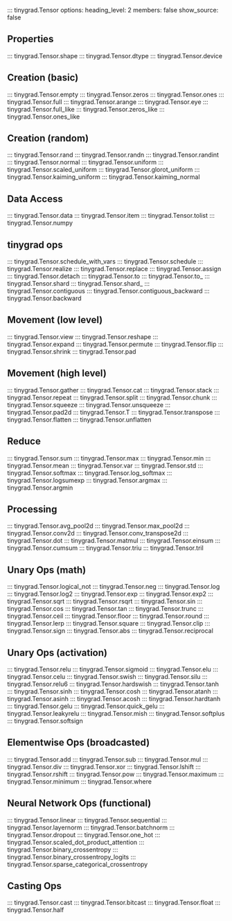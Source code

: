 ::: tinygrad.Tensor
    options:
        heading_level: 2
        members: false
        show_source: false

## Properties

::: tinygrad.Tensor.shape
::: tinygrad.Tensor.dtype
::: tinygrad.Tensor.device

## Creation (basic)

::: tinygrad.Tensor.empty
::: tinygrad.Tensor.zeros
::: tinygrad.Tensor.ones
::: tinygrad.Tensor.full
::: tinygrad.Tensor.arange
::: tinygrad.Tensor.eye
::: tinygrad.Tensor.full_like
::: tinygrad.Tensor.zeros_like
::: tinygrad.Tensor.ones_like

## Creation (random)

::: tinygrad.Tensor.rand
::: tinygrad.Tensor.randn
::: tinygrad.Tensor.randint
::: tinygrad.Tensor.normal
::: tinygrad.Tensor.uniform
::: tinygrad.Tensor.scaled_uniform
::: tinygrad.Tensor.glorot_uniform
::: tinygrad.Tensor.kaiming_uniform
::: tinygrad.Tensor.kaiming_normal

## Data Access

::: tinygrad.Tensor.data
::: tinygrad.Tensor.item
::: tinygrad.Tensor.tolist
::: tinygrad.Tensor.numpy

## tinygrad ops

::: tinygrad.Tensor.schedule_with_vars
::: tinygrad.Tensor.schedule
::: tinygrad.Tensor.realize
::: tinygrad.Tensor.replace
::: tinygrad.Tensor.assign
::: tinygrad.Tensor.detach
::: tinygrad.Tensor.to
::: tinygrad.Tensor.to_
::: tinygrad.Tensor.shard
::: tinygrad.Tensor.shard_
::: tinygrad.Tensor.contiguous
::: tinygrad.Tensor.contiguous_backward
::: tinygrad.Tensor.backward

## Movement (low level)

::: tinygrad.Tensor.view
::: tinygrad.Tensor.reshape
::: tinygrad.Tensor.expand
::: tinygrad.Tensor.permute
::: tinygrad.Tensor.flip
::: tinygrad.Tensor.shrink
::: tinygrad.Tensor.pad

## Movement (high level)

::: tinygrad.Tensor.gather
::: tinygrad.Tensor.cat
::: tinygrad.Tensor.stack
::: tinygrad.Tensor.repeat
::: tinygrad.Tensor.split
::: tinygrad.Tensor.chunk
::: tinygrad.Tensor.squeeze
::: tinygrad.Tensor.unsqueeze
::: tinygrad.Tensor.pad2d
::: tinygrad.Tensor.T
::: tinygrad.Tensor.transpose
::: tinygrad.Tensor.flatten
::: tinygrad.Tensor.unflatten

## Reduce

::: tinygrad.Tensor.sum
::: tinygrad.Tensor.max
::: tinygrad.Tensor.min
::: tinygrad.Tensor.mean
::: tinygrad.Tensor.var
::: tinygrad.Tensor.std
::: tinygrad.Tensor.softmax
::: tinygrad.Tensor.log_softmax
::: tinygrad.Tensor.logsumexp
::: tinygrad.Tensor.argmax
::: tinygrad.Tensor.argmin

## Processing

::: tinygrad.Tensor.avg_pool2d
::: tinygrad.Tensor.max_pool2d
::: tinygrad.Tensor.conv2d
::: tinygrad.Tensor.conv_transpose2d
::: tinygrad.Tensor.dot
::: tinygrad.Tensor.matmul
::: tinygrad.Tensor.einsum
::: tinygrad.Tensor.cumsum
::: tinygrad.Tensor.triu
::: tinygrad.Tensor.tril

## Unary Ops (math)

::: tinygrad.Tensor.logical_not
::: tinygrad.Tensor.neg
::: tinygrad.Tensor.log
::: tinygrad.Tensor.log2
::: tinygrad.Tensor.exp
::: tinygrad.Tensor.exp2
::: tinygrad.Tensor.sqrt
::: tinygrad.Tensor.rsqrt
::: tinygrad.Tensor.sin
::: tinygrad.Tensor.cos
::: tinygrad.Tensor.tan
::: tinygrad.Tensor.trunc
::: tinygrad.Tensor.ceil
::: tinygrad.Tensor.floor
::: tinygrad.Tensor.round
::: tinygrad.Tensor.lerp
::: tinygrad.Tensor.square
::: tinygrad.Tensor.clip
::: tinygrad.Tensor.sign
::: tinygrad.Tensor.abs
::: tinygrad.Tensor.reciprocal

## Unary Ops (activation)

::: tinygrad.Tensor.relu
::: tinygrad.Tensor.sigmoid
::: tinygrad.Tensor.elu
::: tinygrad.Tensor.celu
::: tinygrad.Tensor.swish
::: tinygrad.Tensor.silu
::: tinygrad.Tensor.relu6
::: tinygrad.Tensor.hardswish
::: tinygrad.Tensor.tanh
::: tinygrad.Tensor.sinh
::: tinygrad.Tensor.cosh
::: tinygrad.Tensor.atanh
::: tinygrad.Tensor.asinh
::: tinygrad.Tensor.acosh
::: tinygrad.Tensor.hardtanh
::: tinygrad.Tensor.gelu
::: tinygrad.Tensor.quick_gelu
::: tinygrad.Tensor.leakyrelu
::: tinygrad.Tensor.mish
::: tinygrad.Tensor.softplus
::: tinygrad.Tensor.softsign

## Elementwise Ops (broadcasted)

::: tinygrad.Tensor.add
::: tinygrad.Tensor.sub
::: tinygrad.Tensor.mul
::: tinygrad.Tensor.div
::: tinygrad.Tensor.xor
::: tinygrad.Tensor.lshift
::: tinygrad.Tensor.rshift
::: tinygrad.Tensor.pow
::: tinygrad.Tensor.maximum
::: tinygrad.Tensor.minimum
::: tinygrad.Tensor.where

## Neural Network Ops (functional)

::: tinygrad.Tensor.linear
::: tinygrad.Tensor.sequential
::: tinygrad.Tensor.layernorm
::: tinygrad.Tensor.batchnorm
::: tinygrad.Tensor.dropout
::: tinygrad.Tensor.one_hot
::: tinygrad.Tensor.scaled_dot_product_attention
::: tinygrad.Tensor.binary_crossentropy
::: tinygrad.Tensor.binary_crossentropy_logits
::: tinygrad.Tensor.sparse_categorical_crossentropy

## Casting Ops

::: tinygrad.Tensor.cast
::: tinygrad.Tensor.bitcast
::: tinygrad.Tensor.float
::: tinygrad.Tensor.half
